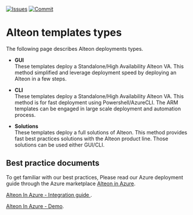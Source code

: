 [![Issues](https://img.shields.io/github/issues/Radware/Radware-azure-arm-templates)](https://github.com/radware/Radware-azure-arm-templates/issues)
[![Commit](https://img.shields.io/github/last-commit/Radware/Radware-azure-arm-templates)]()
# Alteon templates types

The following page describes Alteon deployments types.

  - **GUI** <br>These templates deploy a Standalone/High Availability Alteon VA.
      This method simplified and leverage deployment speed by deploying an Alteon in a few steps.
 
 - **CLI** <br>These templates deploy a Standalone/High Availability Alteon VA.
      This method is for fast deployment using Powershell/AzureCLI.
      The ARM templates can be engaged in large scale deployment and automation process.
      
 - **Solutions** <br>These templates deploy a full solutions of Alteon.
      This method provides fast best practices solutions with the Alteon product line.
      Those solutions can be used either GUI/CLI.   
      
## Best practice documents      

To get familiar with our best practices, Please read our Azure deployment guide through the Azure marketplace
[Alteon in Azure](https://support.radware.com/app/answers/answer_view/a_id/20942/related/1). 
 
[Alteon In Azure - Integration guide ]( http://portals.radware.com/Customer/Home/Product-Resources/Sales-Tools-Documents/Technical-Integration-Guides/Integration-Guide-Alteon-and-Microsoft-Azure/). 
 
 [Alteon In Azure - Demo]( https://www.youtube.com/watch?v=9D0mN6JKAHg/).
 
 
    
